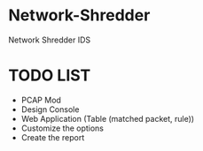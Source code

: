 # Network-Shredder
Network Shredder IDS

# TODO LIST

- PCAP Mod 
- Design Console
- Web Application (Table (matched packet, rule))
- Customize the options
- Create the report
